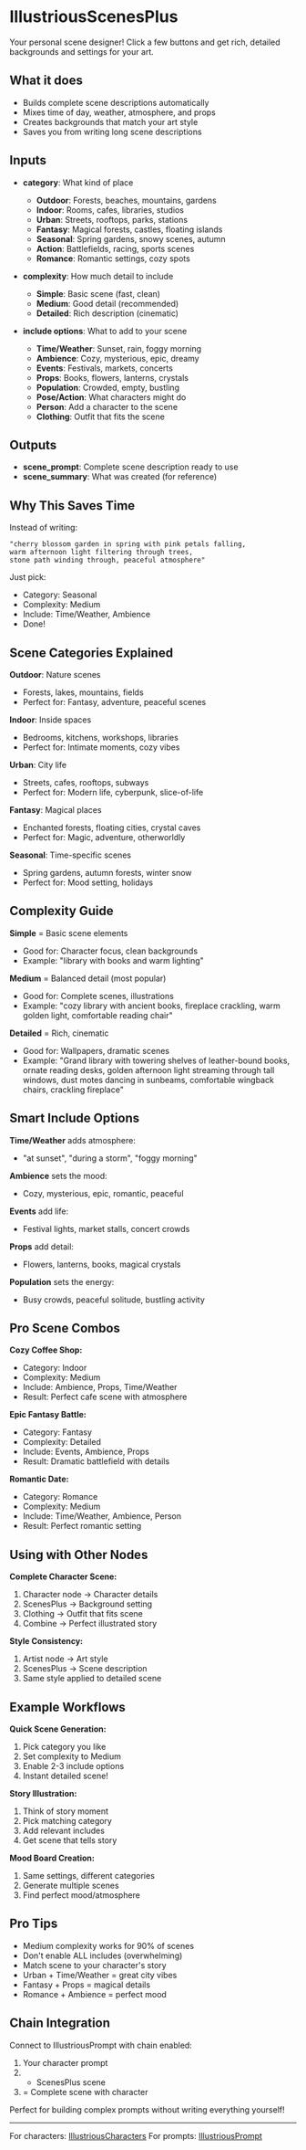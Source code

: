 # IllustriousScenesPlus

Your personal scene designer! Click a few buttons and get rich, detailed backgrounds and settings for your art.

## What it does

- Builds complete scene descriptions automatically
- Mixes time of day, weather, atmosphere, and props
- Creates backgrounds that match your art style
- Saves you from writing long scene descriptions

## Inputs

- **category**: What kind of place
  - **Outdoor**: Forests, beaches, mountains, gardens
  - **Indoor**: Rooms, cafes, libraries, studios
  - **Urban**: Streets, rooftops, parks, stations
  - **Fantasy**: Magical forests, castles, floating islands
  - **Seasonal**: Spring gardens, snowy scenes, autumn
  - **Action**: Battlefields, racing, sports scenes
  - **Romance**: Romantic settings, cozy spots
  
- **complexity**: How much detail to include
  - **Simple**: Basic scene (fast, clean)
  - **Medium**: Good detail (recommended)
  - **Detailed**: Rich description (cinematic)
  
- **include options**: What to add to your scene
  - **Time/Weather**: Sunset, rain, foggy morning
  - **Ambience**: Cozy, mysterious, epic, dreamy
  - **Events**: Festivals, markets, concerts
  - **Props**: Books, flowers, lanterns, crystals
  - **Population**: Crowded, empty, bustling
  - **Pose/Action**: What characters might do
  - **Person**: Add a character to the scene
  - **Clothing**: Outfit that fits the scene

## Outputs

- **scene_prompt**: Complete scene description ready to use
- **scene_summary**: What was created (for reference)

## Why This Saves Time

Instead of writing:
```
"cherry blossom garden in spring with pink petals falling, 
warm afternoon light filtering through trees, 
stone path winding through, peaceful atmosphere"
```

Just pick:
- Category: Seasonal
- Complexity: Medium  
- Include: Time/Weather, Ambience
- Done!

## Scene Categories Explained

**Outdoor**: Nature scenes
- Forests, lakes, mountains, fields
- Perfect for: Fantasy, adventure, peaceful scenes

**Indoor**: Inside spaces  
- Bedrooms, kitchens, workshops, libraries
- Perfect for: Intimate moments, cozy vibes

**Urban**: City life
- Streets, cafes, rooftops, subways
- Perfect for: Modern life, cyberpunk, slice-of-life

**Fantasy**: Magical places
- Enchanted forests, floating cities, crystal caves
- Perfect for: Magic, adventure, otherworldly

**Seasonal**: Time-specific scenes
- Spring gardens, autumn forests, winter snow
- Perfect for: Mood setting, holidays

## Complexity Guide

**Simple** = Basic scene elements
- Good for: Character focus, clean backgrounds
- Example: "library with books and warm lighting"

**Medium** = Balanced detail (most popular)
- Good for: Complete scenes, illustrations
- Example: "cozy library with ancient books, fireplace crackling, warm golden light, comfortable reading chair"

**Detailed** = Rich, cinematic
- Good for: Wallpapers, dramatic scenes
- Example: "Grand library with towering shelves of leather-bound books, ornate reading desks, golden afternoon light streaming through tall windows, dust motes dancing in sunbeams, comfortable wingback chairs, crackling fireplace"

## Smart Include Options

**Time/Weather** adds atmosphere:
- "at sunset", "during a storm", "foggy morning"

**Ambience** sets the mood:
- Cozy, mysterious, epic, romantic, peaceful

**Events** add life:
- Festival lights, market stalls, concert crowds

**Props** add detail:
- Flowers, lanterns, books, magical crystals

**Population** sets the energy:
- Busy crowds, peaceful solitude, bustling activity

## Pro Scene Combos

**Cozy Coffee Shop:**
- Category: Indoor
- Complexity: Medium
- Include: Ambience, Props, Time/Weather
- Result: Perfect cafe scene with atmosphere

**Epic Fantasy Battle:**
- Category: Fantasy  
- Complexity: Detailed
- Include: Events, Ambience, Props
- Result: Dramatic battlefield with details

**Romantic Date:**
- Category: Romance
- Complexity: Medium  
- Include: Time/Weather, Ambience, Person
- Result: Perfect romantic setting

## Using with Other Nodes

**Complete Character Scene:**
1. Character node → Character details
2. ScenesPlus → Background setting  
3. Clothing → Outfit that fits scene
4. Combine → Perfect illustrated story

**Style Consistency:**
1. Artist node → Art style
2. ScenesPlus → Scene description
3. Same style applied to detailed scene

## Example Workflows

**Quick Scene Generation:**
1. Pick category you like
2. Set complexity to Medium
3. Enable 2-3 include options
4. Instant detailed scene!

**Story Illustration:**
1. Think of story moment
2. Pick matching category
3. Add relevant includes
4. Get scene that tells story

**Mood Board Creation:**
1. Same settings, different categories
2. Generate multiple scenes
3. Find perfect mood/atmosphere

## Pro Tips

- Medium complexity works for 90% of scenes
- Don't enable ALL includes (overwhelming)
- Match scene to your character's story
- Urban + Time/Weather = great city vibes
- Fantasy + Props = magical details
- Romance + Ambience = perfect mood

## Chain Integration

Connect to IllustriousPrompt with chain enabled:
1. Your character prompt
2. + ScenesPlus scene
3. = Complete scene with character

Perfect for building complex prompts without writing everything yourself!

---
For characters: [IllustriousCharacters](IllustriousCharacters.md)
For prompts: [IllustriousPrompt](IllustriousPrompt.md)